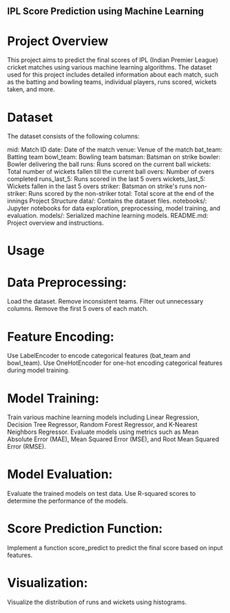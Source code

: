 ## IPL Score Prediction using Machine Learning
# Project Overview
This project aims to predict the final scores of IPL (Indian Premier League) cricket matches using various machine learning algorithms. The dataset used for this project includes detailed information about each match, such as the batting and bowling teams, individual players, runs scored, wickets taken, and more.

# Dataset
The dataset consists of the following columns:

mid: Match ID
date: Date of the match
venue: Venue of the match
bat_team: Batting team
bowl_team: Bowling team
batsman: Batsman on strike
bowler: Bowler delivering the ball
runs: Runs scored on the current ball
wickets: Total number of wickets fallen till the current ball
overs: Number of overs completed
runs_last_5: Runs scored in the last 5 overs
wickets_last_5: Wickets fallen in the last 5 overs
striker: Batsman on strike's runs
non-striker: Runs scored by the non-striker
total: Total score at the end of the innings
Project Structure
data/: Contains the dataset files.
notebooks/: Jupyter notebooks for data exploration, preprocessing, model training, and evaluation.
models/: Serialized machine learning models.
README.md: Project overview and instructions.

# Usage
# Data Preprocessing:
Load the dataset.
Remove inconsistent teams.
Filter out unnecessary columns.
Remove the first 5 overs of each match.
# Feature Encoding:
Use LabelEncoder to encode categorical features (bat_team and bowl_team).
Use OneHotEncoder for one-hot encoding categorical features during model training.
# Model Training:
Train various machine learning models including Linear Regression, Decision Tree Regressor, Random Forest Regressor, and K-Nearest Neighbors Regressor.
Evaluate models using metrics such as Mean Absolute Error (MAE), Mean Squared Error (MSE), and Root Mean Squared Error (RMSE).
# Model Evaluation:
Evaluate the trained models on test data.
Use R-squared scores to determine the performance of the models.
# Score Prediction Function:
Implement a function score_predict to predict the final score based on input features.
# Visualization:
Visualize the distribution of runs and wickets using histograms.
